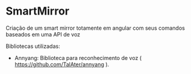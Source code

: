 # SmartMirror 

Criação de um smart mirror totamente em angular com seus comandos baseados em uma API de voz

Bibliotecas utilizadas:

- Annyang: Biblioteca para reconhecimento de voz ( https://github.com/TalAter/annyang ).

